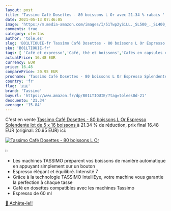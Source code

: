 ```yaml
---
layout: post
title: 'Tassimo Café Dosettes - 80 boissons L Or avec 21.34 % rabais '
date: 2021-05-13 07:46:05
image: 'https://m.media-amazon.com/images/I/51Twp2ySiLL._SL500_._SL400_.jpg'
comments: true
category: ofertas
author: 'tole.es'
slug: 'B01LTIOUIE-fr Tassimo Café Dosettes - 80 boissons L Or Espresso...'
sku: 'B01LTIOUIE-fr'
tags: [ 'Café et expresso','Café, thé et boissons','Cafés en capsules et dosettes','Epicerie','tassimo','Épicerie', ]
actualPrice: 16.48 EUR
currency: EUR
price: 16.48
comparePrice: 20.95 EUR
prodname: 'Tassimo Café Dosettes - 80 boissons L Or Espresso Splendente  lot de 5 x 16 boissons '
country: 'fr'
flag: '🇫🇷'
brand: 'Tassimo'
buyurl: 'https://www.amazon.fr/dp/B01LTIOUIE/?tag=tolees0d-21'
descuento: '21.34'
average: '15.84'
---
```


C'est en vente [Tassimo Café Dosettes - 80 boissons L Or Espresso Splendente  lot de 5 x 16 boissons ](https://www.amazon.fr/dp/B01LTIOUIE/?tag=tolees0d-21)  à  21.34 % de réduction, prix final  16.48 EUR (original: 20.95 EUR) ici:

[![Tassimo Café Dosettes - 80 boissons L Or](https://m.media-amazon.com/images/I/51Twp2ySiLL._SL500_._SL400_.jpg)](https://www.amazon.fr/dp/B01LTIOUIE/?tag=tolees0d-21)

ℹ️:

- Les machines TASSIMO préparent vos boissons de manière automatique en appuyant simplement sur un bouton
- Espresso élégant et équilibré. Intensité 7
- Grâce à la technologie TASSIMO IntelliEye, votre machine vous garantie la perfection à chaque tasse
- Café en dosettes compatibles avec les machines Tassimo
- Espresso de 60 ml

[🛒 Achète-le!!](https://www.amazon.fr/dp/B01LTIOUIE/?tag=tolees0d-21)
